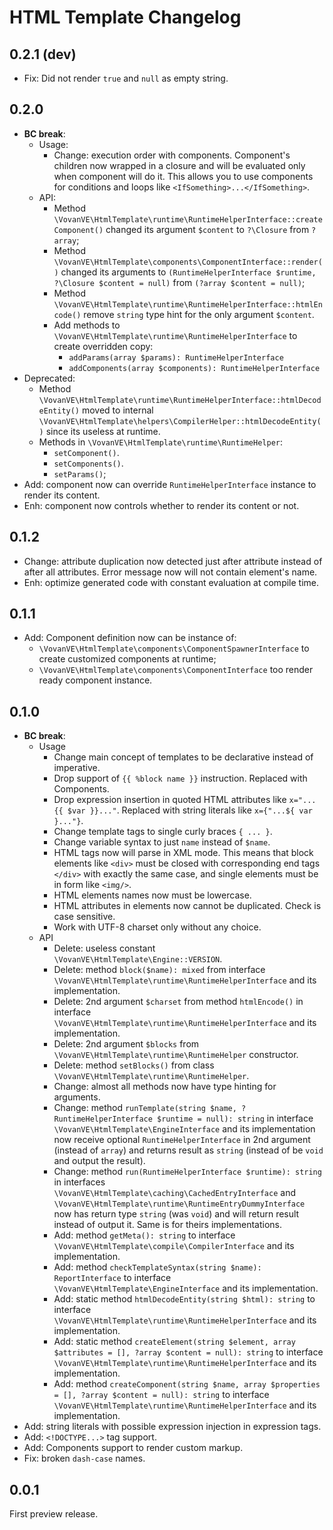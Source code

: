 HTML Template Changelog
=======================

0.2.1 (dev)
-----

*   Fix: Did not render `true` and `null` as empty string.

0.2.0
-----

*   **BC break**:
    *   Usage:
        *   Change: execution order with components. Component's children now wrapped in
            a closure and will be evaluated only when component will do it. This allows
            you to use components for conditions and loops like `<IfSomething>...</IfSomething>`.
    *   API:
        *   Method `\VovanVE\HtmlTemplate\runtime\RuntimeHelperInterface::createComponent()`
            changed its argument `$content` to `?\Closure` from `?array`;
        *   Method `\VovanVE\HtmlTemplate\components\ComponentInterface::render()`
            changed its arguments to `(RuntimeHelperInterface $runtime, ?\Closure $content = null)`
            from `(?array $content = null)`;
        *   Method `\VovanVE\HtmlTemplate\runtime\RuntimeHelperInterface::htmlEncode()`
            remove `string` type hint for the only argument `$content`.
        *   Add methods to `\VovanVE\HtmlTemplate\runtime\RuntimeHelperInterface` to create
            overridden copy:
            *   `addParams(array $params): RuntimeHelperInterface`
            *   `addComponents(array $components): RuntimeHelperInterface`
*   Deprecated:
    *   Method `\VovanVE\HtmlTemplate\runtime\RuntimeHelperInterface::htmlDecodeEntity()`
        moved to internal `\VovanVE\HtmlTemplate\helpers\CompilerHelper::htmlDecodeEntity()`
        since its useless at runtime.
    *   Methods in `\VovanVE\HtmlTemplate\runtime\RuntimeHelper`:
        *   `setComponent()`.
        *   `setComponents()`.
        *   `setParams()`;
*   Add: component now can override `RuntimeHelperInterface` instance to render its content.
*   Enh: component now controls whether to render its content or not.

0.1.2
-----

*   Change: attribute duplication now detected just after attribute instead of
    after all attributes. Error message now will not contain element's name.
*   Enh: optimize generated code with constant evaluation at compile time.

0.1.1
-----

*   Add: Component definition now can be instance of:
    *   `\VovanVE\HtmlTemplate\components\ComponentSpawnerInterface` to create
        customized components at runtime;
    *   `\VovanVE\HtmlTemplate\components\ComponentInterface` too render ready
        component instance.

0.1.0
-----

*   **BC break**:
    *   Usage
        *   Change main concept of templates to be declarative instead of imperative.
        *   Drop support of `{{ %block name }}` instruction. Replaced with Components.
        *   Drop expression insertion in quoted HTML attributes like `x="...{{ $var }}..."`.
            Replaced with string literals like `x={"...${ var }..."}`.
        *   Change template tags to single curly braces `{ ... }`.
        *   Change variable syntax to just `name` instead of `$name`.
        *   HTML tags now will parse in XML mode. This means that block elements
            like `<div>` must be closed with corresponding end tags `</div>` with exactly
            the same case, and single elements must be in form like `<img/>`.
        *   HTML elements names now must be lowercase.
        *   HTML attributes in elements now cannot be duplicated. Check is case sensitive.
        *   Work with UTF-8 charset only without any choice.
    *   API
        *   Delete: useless constant `\VovanVE\HtmlTemplate\Engine::VERSION`.
        *   Delete: method `block($name): mixed` from interface
            `\VovanVE\HtmlTemplate\runtime\RuntimeHelperInterface` and its implementation.
        *   Delete: 2nd argument `$charset` from method `htmlEncode()` in interface
            `\VovanVE\HtmlTemplate\runtime\RuntimeHelperInterface` and its implementation.
        *   Delete: 2nd argument `$blocks` from
            `\VovanVE\HtmlTemplate\runtime\RuntimeHelper` constructor.
        *   Delete: method `setBlocks()` from class 
            `\VovanVE\HtmlTemplate\runtime\RuntimeHelper`.
        *   Change: almost all methods now have type hinting for arguments.
        *   Change: method
            `runTemplate(string $name, ?RuntimeHelperInterface $runtime = null): string`
            in interface `\VovanVE\HtmlTemplate\EngineInterface` and its implementation
            now receive optional `RuntimeHelperInterface` in 2nd argument (instead of `array`)
            and returns result as `string` (instead of be `void` and output the result).
        *   Change: method `run(RuntimeHelperInterface $runtime): string`
            in interfaces `\VovanVE\HtmlTemplate\caching\CachedEntryInterface`
            and `\VovanVE\HtmlTemplate\runtime\RuntimeEntryDummyInterface`
            now has return type `string` (was `void`) and will return result instead of
            output it. Same is for theirs implementations.
        *   Add: method `getMeta(): string` to interface
            `\VovanVE\HtmlTemplate\compile\CompilerInterface` and its implementation.
        *   Add: method `checkTemplateSyntax(string $name): ReportInterface` to interface
            `\VovanVE\HtmlTemplate\EngineInterface` and its implementation.
        *   Add: static method `htmlDecodeEntity(string $html): string` to interface
            `\VovanVE\HtmlTemplate\runtime\RuntimeHelperInterface` and its implementation.
        *   Add: static method
            `createElement(string $element, array $attributes = [], ?array $content = null): string`
            to interface `\VovanVE\HtmlTemplate\runtime\RuntimeHelperInterface`
            and its implementation.
        *   Add: method
            `createComponent(string $name, array $properties = [], ?array $content = null): string`
            to interface `\VovanVE\HtmlTemplate\runtime\RuntimeHelperInterface`
            and its implementation.
*   Add: string literals with possible expression injection in expression tags.
*   Add: `<!DOCTYPE...>` tag support.
*   Add: Components support to render custom markup.
*   Fix: broken `dash-case` names.

0.0.1
-----

First preview release.
